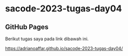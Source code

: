 # sacode-2023-tugas-day04

## GitHub Pages

Berikut tugas saya pada link dibawah ini.

https://adrianoaffar.github.io/sacode-2023-tugas-day04/